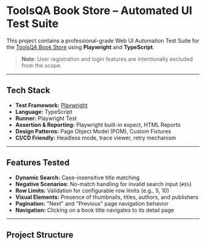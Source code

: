# ToolsQA Book Store – Automated UI Test Suite

This project contains a professional-grade Web UI Automation Test Suite for the [ToolsQA Book Store](https://demoqa.com/books) using **Playwright** and **TypeScript**.

> **Note**: User registration and login features are intentionally excluded from the scope.

---

## Tech Stack

- **Test Framework:** [Playwright](https://playwright.dev/)
- **Language:** TypeScript
- **Runner:** Playwright Test
- **Assertion & Reporting:** Playwright built-in expect, HTML Reports
- **Design Patterns:** Page Object Model (POM), Custom Fixtures
- **CI/CD Friendly:** Headless mode, trace viewer, retry mechanism

---

## Features Tested

- **Dynamic Search:** Case-insensitive title matching
- **Negative Scenarios:** No-match handling for invalid search input (`#$%`)
- **Row Limits:** Validation for configurable row limits (e.g., 5, 10)
- **Visual Elements:** Presence of thumbnails, titles, authors, and publishers
- **Pagination:** "Next" and "Previous" page navigation behavior
- **Navigation:** Clicking on a book title navigates to its detail page


---

## Project Structure

